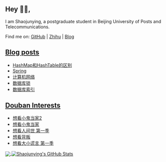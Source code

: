 ## Hey 👋🏻,

I am Shaojunying, a postgraduate student in Beijing University of Posts and Telecommunications.

Find me on: [GitHub](https://github.com/shaojunying) | [Zhihu](https://www.zhihu.com/people/shaojunying) | [Blog](https://blog.nowcoder.net/shaojunying)

## <a href="https://shaojunying.github.io/" target="_blank">Blog posts</a>
<!-- BLOG-POST-LIST:START -->
- [HashMap和HashTable的区别](https://shaojunying.github.io/2020/07/17/HashMap%E5%92%8CHashTable%E7%9A%84%E5%8C%BA%E5%88%AB/)
- [Spring](https://shaojunying.github.io/2020/07/05/Spring/)
- [计算机网络](https://shaojunying.github.io/2020/07/01/%E8%AE%A1%E7%AE%97%E6%9C%BA%E7%BD%91%E7%BB%9C/)
- [数据库锁](https://shaojunying.github.io/2020/06/25/%E6%95%B0%E6%8D%AE%E5%BA%93%E9%94%81/)
- [数据库索引](https://shaojunying.github.io/2020/06/23/%E6%95%B0%E6%8D%AE%E5%BA%93%E7%B4%A2%E5%BC%95/)
<!-- BLOG-POST-LIST:END -->

## <a href="https://www.douban.com/people/155360876/" target="_blank">Douban Interests</a>
<!-- douban:START -->
- [想看小鬼当家2](http://movie.douban.com/subject/1293353/)
- [想看小鬼当家](http://movie.douban.com/subject/1293088/)
- [想看人间世 第一季](http://movie.douban.com/subject/26815163/)
- [想看背叛](http://movie.douban.com/subject/26820511/)
- [想看大小谎言 第一季](http://movie.douban.com/subject/25953429/)
<!-- douban:END -->

<a href="https://github.com/shaojunying">
  <img align="center" src="https://github-readme-stats.vercel.app/api/top-langs/?username=shaojunying&hide=css,html&title_color=ffffff&text_color=c9cacc&icon_color=2bbc8a&bg_color=1d1f21" />
</a>

<a href="https://github.com/shaojunying">
  <img align="center" src="https://github-readme-stats.vercel.app/api?username=shaojunying&show_icons=true&line_height=27&count_private=true&title_color=ffffff&text_color=c9cacc&icon_color=2bbc8a&bg_color=1d1f21" alt="Shaojunying's GitHub Stats" />
</a>
